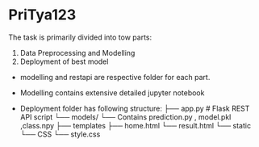 # PriTya123

The task is primarily divided into tow parts:
1. Data Preprocessing and Modelling
2. Deployment of best model

- modelling and restapi are respective folder for each part.

- Modelling contains extensive detailed jupyter notebook 

- Deployment folder has following structure:
  ├── app.py  # Flask REST API script
  └── models/
      └── Contains prediction.py , model.pkl ,class.npy
  ├── templates
        ├── home.html
        └── result.html
  └── static
      └── CSS
           └── style.css
